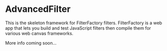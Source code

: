 # AdvancedFilter
This is the skeleton framework for FilterFactory filters. FilterFactory is a web app that lets you build and test JavaScript filters then compile them for various web canvas frameworks.

More info coming soon...